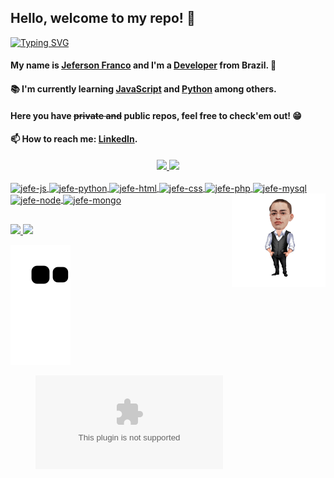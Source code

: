 ## <strong>Hello, welcome to my repo! 👋</strong>

[![Typing SVG](https://readme-typing-svg.demolab.com/?lines=JavaScript;Python;HTML/CSS;PHP/MySQL;Node.js/MongoDB;Plus+10y+working+experience;Working+remotely+since+2019;Passionate+for+challenges;Virtual+content+collector;Purple+belt+jiu-jitsu;For+more+info,+let's+chat+😁)](https://github.com/jeferson-franco)

#### <strong>My name is <a href="https://www.linkedin.com/in/jefersonfranco/">Jeferson Franco</a> and I'm a <a href="https://www.linkedin.com/in/jefersonfranco/">Developer</a> from Brazil. 🔰</strong>

#### <strong>📚 I'm currently learning <a href="https://www.javascript.com/">JavaScript</a> and <a href="https://www.python.org/">Python</a> among others.</strong>

#### <strong>Here you have ~~private and~~ public repos, feel free to check'em out! 😁</strong>

#### <strong>📫 How to reach me: <a href="https://www.linkedin.com/in/jefersonfranco/">LinkedIn</a>.</strong>

<div align="center" dir="auto">
  <a href="https://github.com/jeferson-franco">
    <img height="150em" style="max-width: 100%;" src="https://github-readme-stats.vercel.app/api?username=jeferson-franco&show_icons=true&theme=dracula&include_all_commits=true&count_private=true"/>
    <img height="150em" style="max-width: 100%;" src="https://github-readme-stats.vercel.app/api/top-langs/?username=jeferson-franco&layout=compact&langs_count=7&theme=dracula"/>
  </a>
</div>

<a href="https://github.com/jeferson-franco">
  <div dir="auto">
    <br>
    <img alt="jefe-js" height="30" width="40" style="max-width: 100%;" align=center src="https://cdn.jsdelivr.net/gh/devicons/devicon/icons/javascript/javascript-plain.svg"/>
    <img alt="jefe-python" height="30" width="40" style="max-width: 100%;" align=center src="https://cdn.jsdelivr.net/gh/devicons/devicon/icons/python/python-original.svg"/>
    <img alt="jefe-html" height="30" width="40" style="max-width: 100%;" align=center src="https://cdn.jsdelivr.net/gh/devicons/devicon/icons/html5/html5-plain.svg"/>
    <img alt="jefe-css" height="30" width="40" style="max-width: 100%;" align=center src="https://cdn.jsdelivr.net/gh/devicons/devicon/icons/css3/css3-plain.svg"/>
    <img alt="jefe-php" height="30" width="40" style="max-width: 100%;" align=center src="https://cdn.jsdelivr.net/gh/devicons/devicon/icons/php/php-plain.svg"/>
    <img alt="jefe-mysql" height="30" width="40" style="max-width: 100%;" align=center src="https://cdn.jsdelivr.net/gh/devicons/devicon/icons/mysql/mysql-plain.svg"/>
    <img alt="jefe-node" height="30" width="40" style="max-width: 100%;" align=center src="https://cdn.jsdelivr.net/gh/devicons/devicon/icons/nodejs/nodejs-original.svg"/>
    <img alt="jefe-mongo" height="30" width="40" style="max-width: 100%;" align=center src="https://cdn.jsdelivr.net/gh/devicons/devicon/icons/mongodb/mongodb-original.svg"/>
    <img alt="jefe-cartoon" height="150" style="max-width: 100%;" align="right" src="NzhwuCk9_male_2_cartoon26.png"/>
  </div>
  <h2 dir="auto"></h2>
</a>

<div dir="auto">
  <a href="https://github.com/jeferson-franco"></a>
  <a href="https://www.linkedin.com/in/jefersonfranco/" alt="jefe-linkedin">
    <img style="max-width: 100%;" src="https://img.shields.io/badge/-Linkedin-6610F2?style=for-the-badge&logo=Linkedin&logoColor=FFFFFF&link=https://www.linkedin.com/in/jefersonfranco/">
  </a>
  <a href="https://api.whatsapp.com/send?phone=5511966200991" alt="jefe-whatsapp">
    <img style="max-width: 100%;" src="https://img.shields.io/badge/-Whatsapp-6610F2?style=for-the-badge&logo=Whatsapp&logoColor=FFFFFF&link=https://api.whatsapp.com/send?phone=5511966200991">
  </a>

![Snake animation](https://github.com/jeferson-franco/jeferson-franco/blob/output/github-contribution-grid-snake.svg)

<figure><embed src="https://wakatime.com/share/@328ec2d1-7a5b-47b2-8ff2-1d3c2f9fa1a9/ae7a4b23-a486-4c32-9402-e4147d7dfac8.svg" type="svg" width="auto" height="auto" alt="jefe-vscode"></embed></figure>

</div>
